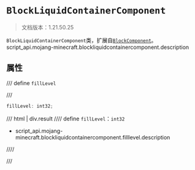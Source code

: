# `BlockLiquidContainerComponent`

> 文档版本：1.21.50.25

`BlockLiquidContainerComponent`类，扩展自[`BlockComponent`](./blockcomponent.md)。script_api.mojang-minecraft.blockliquidcontainercomponent.description

## 属性

/// define
`fillLevel`


///

```js
fillLevel: int32;
```

/// html | div.result
//// define
`fillLevel`：`int32`

- script_api.mojang-minecraft.blockliquidcontainercomponent.filllevel.description


////

///

